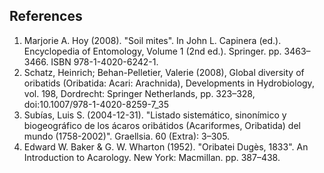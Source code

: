 **References**
--------------------

1.	Marjorie A. Hoy (2008). "Soil mites". In John L. Capinera (ed.). Encyclopedia of Entomology, Volume 1 (2nd ed.). Springer. pp. 3463–3466. ISBN 978-1-4020-6242-1.
2.	Schatz, Heinrich; Behan-Pelletier, Valerie (2008), Global diversity of oribatids (Oribatida: Acari: Arachnida), Developments in Hydrobiology, vol. 198, Dordrecht: Springer Netherlands, pp. 323–328, doi:10.1007/978-1-4020-8259-7_35
3.	Subías, Luis S. (2004-12-31). "Listado sistemático, sinonímico y biogeográfico de los ácaros oribátidos (Acariformes, Oribatida) del mundo (1758-2002)". Graellsia. 60 (Extra): 3–305.
4.	Edward W. Baker & G. W. Wharton (1952). "Oribatei Dugès, 1833". An Introduction to Acarology. New York: Macmillan. pp. 387–438.
